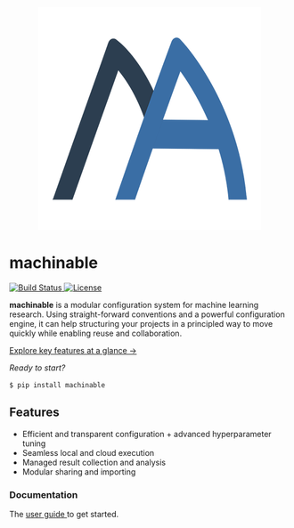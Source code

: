 <div align="center">
  <img src="https://raw.githubusercontent.com/frthjf/machinable/master/docs/logo/logo.png">
</div>

# machinable

<a href="https://travis-ci.org/frthjf/machinable">
<img src="https://travis-ci.org/frthjf/machinable.svg?branch=master" alt="Build Status">
</a>
<a href="https://opensource.org/licenses/MIT">
<img src="https://img.shields.io/badge/License-MIT-blue.svg" alt="License">
</a>
<br />

**machinable** is a modular configuration system for machine learning research. Using straight-forward conventions and a powerful configuration engine, it can help structuring your projects in a principled way to move quickly while enabling reuse and collaboration.

[Explore key features at a glance →](https://machinable.org/guide/at-glance.html)

*Ready to start?*

    $ pip install machinable

## Features

- Efficient and transparent configuration + advanced hyperparameter tuning
- Seamless local and cloud execution
- Managed result collection and analysis
- Modular sharing and importing

### Documentation

The [user guide ](https://machinable.org/guide) to get started.
